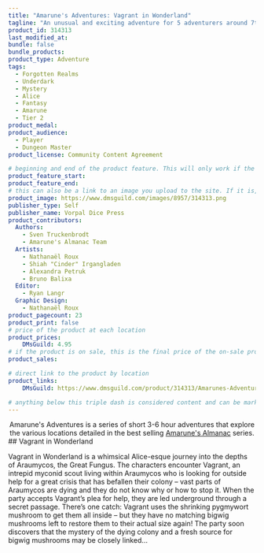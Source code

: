 ```yaml
---
title: "Amarune's Adventures: Vagrant in Wonderland"
tagline: "An unusual and exciting adventure for 5 adventurers around 7th level"
product_id: 314313
last_modified_at:
bundle: false
bundle_products:
product_type: Adventure
tags:
  - Forgotten Realms
  - Underdark
  - Mystery
  - Alice
  - Fantasy
  - Amarune
  - Tier 2
product_medal: 
product_audience:
  - Player
  - Dungeon Master
product_license: Community Content Agreement

# beginning and end of the product feature. This will only work if the site is updated within several weeks of when the feature is supposed to happen. Making a new post counts as updating.
product_feature_start: 
product_feature_end: 
# this can also be a link to an image you upload to the site. If it is, it must start with a "/" or be a full link
product_image: https://www.dmsguild.com/images/8957/314313.png
publisher_type: Self
publisher_name: Vorpal Dice Press
product_contributors:
  Authors:
    - Sven Truckenbrodt
    - Amarune's Almanac Team
  Artists:
    - Nathanaël Roux
    - Shiah "Cinder" Irgangladen
    - Alexandra Petruk
    - Bruno Balixa
  Editor:
    - Ryan Langr
  Graphic Design:
    - Nathanaël Roux
product_pagecount: 23
product_print: false
# price of the product at each location
product_prices:
    DMsGuild: 4.95
# if the product is on sale, this is the final price of the on-sale product for each location that it is on sale. The sales % will be calculated and displayed based on the difference between product_prices and product_sales
product_sales:

# direct link to the product by location
product_links:
    DMsGuild: https://www.dmsguild.com/product/314313/Amarunes-Adventures-Vagrant-in-Wonderland?affiliate_id=1713687&src=VDPWebsite

# anything below this triple dash is considered content and can be markup or html. It should be fully HTML compatible as long as your tags are formatted correctly.
---
```

<center>Amarune's Adventures is a series of short 3-6 hour adventures that explore the various locations detailed in the best selling <a href="#amarune#">Amarune's Almanac</a> series.</center>
## Vagrant in Wonderland

Vagrant in Wonderland is a whimsical Alice-esque journey into the depths of Araumycos, the Great Fungus. The characters encounter Vagrant, an intrepid myconid scout living within Araumycos who is looking for outside help for a great crisis that has befallen their colony – vast parts of Araumycos are dying and they do not know why or how to stop it. When the party accepts Vagrant’s plea for help, they are led underground through a secret passage. There’s one catch: Vagrant uses the shrinking pygmywort mushroom to get them all inside – but they have no matching bigwig mushrooms left to restore them to their actual size again! The party soon discovers that the mystery of the dying colony and a fresh source for bigwig mushrooms may be closely linked…